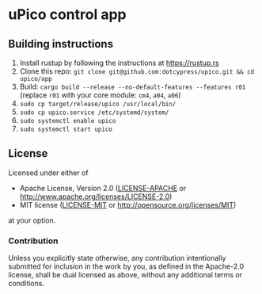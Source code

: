 # uPico control app

## Building instructions

1. Install rustup by following the instructions at https://rustup.rs
2. Clone this repo: `git clone git@github.com:dotcypress/upico.git && cd upico/app`
3. Build: `cargo build --release --no-default-features --features r01` (replace `r01` with your core module: `cm4`, `a04`, `a06`)
4. `sudo cp target/release/upico /usr/local/bin/`
5. `sudo cp upico.service /etc/systemd/system/`
6. `sudo systemctl enable upico`
7. `sudo systemctl start upico`

## License

Licensed under either of

- Apache License, Version 2.0 ([LICENSE-APACHE](../LICENSE-APACHE) or
  http://www.apache.org/licenses/LICENSE-2.0)
- MIT license ([LICENSE-MIT](../LICENSE-MIT) or http://opensource.org/licenses/MIT)

at your option.

### Contribution

Unless you explicitly state otherwise, any contribution intentionally submitted
for inclusion in the work by you, as defined in the Apache-2.0 license, shall be
dual licensed as above, without any additional terms or conditions.
